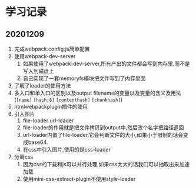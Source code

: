 # 学习记录
## 20201209
1. 完成webpack.config.js简单配置
2. 使用webpack-dev-server
   1. 如果使用了webpack-dev-server,所有产出的文件都会写到内存里,而不是写入到磁盘上
   2. 自己实现了一套memoryfs模块把文件写到了内存里面
3. 了解了loader的使用方法
4. 多入口和单入口的区别以及output filename的变量以及变量的含义及用法(`[name]` `[hash:8]` `[contenthash]` `[chunkhash]`)
5. htmlwebpackplugin插件的使用
6. 引入图片
   1. file-loader url-loader
   2. file-loader的作用就是把文件拷贝到output中,然后改个名字把路径返回
   3. url-loader内置了file-loader,它会判断文件的大小,如果小于限制的话会变成base64.
   4. 在css中引入图片,使用的是css-loader
7. 分离css
   1. 因为css的下载和js可以并行处理,如果css太大的话我们可以抽取出来加速加载
   2. 使用mini-css-extract-plugin不使用style-loader